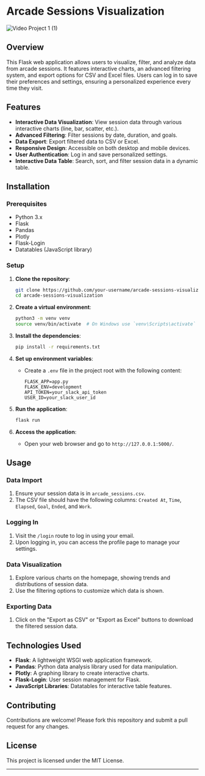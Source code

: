# Arcade Sessions Visualization
![Video Project 1 (1)](https://github.com/user-attachments/assets/bfcbbca7-e6fc-454f-9b18-3db8b4993de8)

## Overview

This Flask web application allows users to visualize, filter, and analyze data from arcade sessions. It features interactive charts, an advanced filtering system, and export options for CSV and Excel files. Users can log in to save their preferences and settings, ensuring a personalized experience every time they visit.

## Features

- **Interactive Data Visualization**: View session data through various interactive charts (line, bar, scatter, etc.).
- **Advanced Filtering**: Filter sessions by date, duration, and goals.
- **Data Export**: Export filtered data to CSV or Excel.
- **Responsive Design**: Accessible on both desktop and mobile devices.
- **User Authentication**: Log in and save personalized settings.
- **Interactive Data Table**: Search, sort, and filter session data in a dynamic table.

## Installation

### Prerequisites

- Python 3.x
- Flask
- Pandas
- Plotly
- Flask-Login
- Datatables (JavaScript library)

### Setup

1. **Clone the repository**:
    ```bash
    git clone https://github.com/your-username/arcade-sessions-visualization.git
    cd arcade-sessions-visualization
    ```

2. **Create a virtual environment**:
    ```bash
    python3 -m venv venv
    source venv/bin/activate  # On Windows use `venv\Scripts\activate`
    ```

3. **Install the dependencies**:
    ```bash
    pip install -r requirements.txt
    ```

4. **Set up environment variables**:
    - Create a `.env` file in the project root with the following content:
      ```env
      FLASK_APP=app.py
      FLASK_ENV=development
      API_TOKEN=your_slack_api_token
      USER_ID=your_slack_user_id
      ```

5. **Run the application**:
    ```bash
    flask run
    ```

6. **Access the application**:
    - Open your web browser and go to `http://127.0.0.1:5000/`.

## Usage

### Data Import
1. Ensure your session data is in `arcade_sessions.csv`.
2. The CSV file should have the following columns: `Created At`, `Time`, `Elapsed`, `Goal`, `Ended`, and `Work`.

### Logging In
1. Visit the `/login` route to log in using your email.
2. Upon logging in, you can access the profile page to manage your settings.

### Data Visualization
1. Explore various charts on the homepage, showing trends and distributions of session data.
2. Use the filtering options to customize which data is shown.

### Exporting Data
1. Click on the "Export as CSV" or "Export as Excel" buttons to download the filtered session data.

## Technologies Used

- **Flask**: A lightweight WSGI web application framework.
- **Pandas**: Python data analysis library used for data manipulation.
- **Plotly**: A graphing library to create interactive charts.
- **Flask-Login**: User session management for Flask.
- **JavaScript Libraries**: Datatables for interactive table features.

## Contributing

Contributions are welcome! Please fork this repository and submit a pull request for any changes.

## License

This project is licensed under the MIT License.

---
